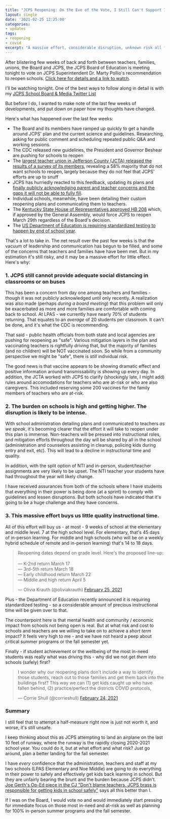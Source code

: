 ```yaml
---
title: "JCPS Reopening: On the Eve of the Vote, I Still Can't Support It"
layout: single
date: '2021-02-25 12:25:00'
categories:
- updates
tags:
- reopening
- covid
excerpt: "A massive effort, considerable disruption, unknown risk all for little gain." 
---
```


After blistering few weeks of back and forth between teachers, families, unions, the Board and JCPS, the JCPS Board of Education is meeting tonight to vote on JCPS Superintendent Dr. Marty Pollio's recommendation to reopen schools. [Click here for details and a link to watch](https://www.jefferson.kyschools.us/calendar/event/special-meeting-board-education-20).

I'll be watching tonight. One of the best ways to follow along in detail is with my [JCPS School Board & Media Twitter List](https://twitter.com/i/lists/1354430425242988549?s=20)

But before I do, I wanted to make note of the last few weeks of developments, and put down on paper how my thoughts have changed.

Here's what has happened over the last few weeks:

* The Board and its members have ramped up quickly to get a handle around JCPS' plan and the current science and guidelines. Researching, asking for public comment and scheduling repeated public Q&A and working sessions.
* The CDC released new guidelines, the President and Governor Beshear are pushing for schools to reopen
* The [largest teacher union in Jefferson County (JCTA) released the results of a survey of its members](https://www.wdrb.com/news/education/voicing-concerns-about-reopening-classrooms-some-jcps-teachers-worried-district-could-become-superspreader/article_3c24230e-7548-11eb-afe4-ff428d653ed0.html), revealing a 58% majority that do not want schools to reopen, largely because they do not feel that JCPS' efforts are up to snuff
* JCPS has hurriedly reacted to this feedback, updating its plans and [finally publicly acknowledging parent and teacher concerns and the gaps it will not be able to fully fill](https://wfpl.org/jcps-will-struggle-with-social-distancing-even-with-some-staying-remote/).
* Individual schools, meanwhile, have been detailing their custom reopening plans and communicating them to teachers.
* The [Kentucky State House of Representatives approved HB 208](https://wfpl.org/ky-house-oks-bill-requiring-schools-to-open-in-person-by-late-march/) which, if approved by the General Assembly, would force JCPS to reopen March 29th regardless of the Board's decision.
* The [US Department of Education is requiring standardized testing to happen by end of school year](https://www.wymt.com/2021/02/25/kea-shares-frustrations-with-us-dept-of-education-standardized-testing-decision/).

That's a lot to take in. The net result over the past few weeks is that the vacuum of leadership and communication has begun to be filled, and some of the concerns that teachers and families have have been met. But in my estimation it's still risky, and it may be a massive effort for little effect. Here's why:

### 1. JCPS still cannot provide adequate social distancing in classrooms or on buses ###
This has been a concern from day one among teachers and families - though it was not publicly acknowledged until only recently. A realization was also made (perhaps _during a board meeting_) that this problem will only be exacerbated as more and more families are comfortable with coming back to school. At LPAS - we currently have nearly 70% of students returning. That equates to an _average_ of 20 students per classroom. 
It can't be done, and it's what the CDC is recommending.

That said - public health officials from both state and local agencies are pushing for reopening as "safe". Various mitigation layers in the plan and vaccinating teachers is rightfully driving that, but the majority of families (and no children) will be NOT vaccinated soon. So while from a community perspective we might be "safe", there is _still_ individual risk. 

The good news is that vaccine appears to be showing dramatic effect and positive information around transmissability is showing up every day. In addition, the JCTA worked with JCPS to clarify (shockingly late, I might add) rules around accomodations for teachers who are at-risk or who are also caregivers. This included reserving some 200 vaccines for the family members of teachers who are at-risk.

### 2. The burden on schools is high and getting higher. The disruption is likely to be intense. ###
With school administration detailing plans and communicated to teachers _as we speak_, it's becoming clearer that the effort it will take to reopen under this plan is immense. Non-teachers will be pressed into instructional roles, and mitigation efforts throughout the day will be shared by all in the school (administration and counselors assisting in cleanup, policing kids during entry and exit, etc). This will lead to a decline in instructional time and quality.

In addition, with the split option of NTI and in-person, student/teacher assignments are very likely to be upset. The NTI teacher your students have had throughout the year will likely change.

I have received assurances from both of the schools where I have students that everything in their power is being done (at a sprint) to comply with guidelines and lessen disruptions. But both schools have indicated that it's going to be a huge challenge and they have concerns. 

### 3. This massive effort buys us little quality instructional time. ###
All of this effort will buy us - at most - 9 weeks of school at the elementary and middle level. 7 at the high school level. For elementary, that's 45 days of in-person learning. For middle and high schools (who will be on a weekly hybrid schedule of remote and in-person learning) that's 14 to 18 days.

<blockquote class="twitter-tweet"><p lang="en" dir="ltr">Reopening dates depend on grade level. Here&#39;s the proposed line-up:<br><br>— K-2nd return March 17<br>— 3rd-5th return March 18<br>— Early childhood return March 22<br>— Middle and high return April 5</p>&mdash; Olivia Krauth (@oliviakrauth) <a href="https://twitter.com/oliviakrauth/status/1365001096318517248?ref_src=twsrc%5Etfw">February 25, 2021</a></blockquote> <script async src="https://platform.twitter.com/widgets.js" charset="utf-8"></script>

Plus - the Department of Education recently announced it is requiring standardized testing - so a considerable amount of precious instructional time will be given over to that.

The counterpoint here is that mental health and community / economic impact from schools not being open is real. But at what risk and cost to schools and teachers are we willing to take on to achieve a _short term_ impact? It feels very high to me - and we have not heard a peep about critical summer programs or the fall semester yet.

Finally - if student achievement or the wellbeing of the most in-need students was really what was driving this - why did we not get _them_ into schools (safely) first? 

<blockquote class="twitter-tweet"><p lang="en" dir="ltr">I wonder why our reopening plans don&#39;t include a way to identify those students, reach out to those families and get them back into the buildings first? This way we can (1) get kids caught up who have fallen behind, (2) practice/perfect the districts COVID protocols,</p>&mdash; Corrie Shull (@corrieshull) <a href="https://twitter.com/corrieshull/status/1364725900361797634?ref_src=twsrc%5Etfw">February 24, 2021</a></blockquote> <script async src="https://platform.twitter.com/widgets.js" charset="utf-8"></script>

### Summary ###

I still feel that to attempt a half-measure right now is just not worth it, and worse, it's still unsafe. 

I keep thinking about this as JCPS attempting to land an airplane on the last 10 feet of runway, where the runway is the rapidly closing 2020-2021 school year. You could do it, but at what effort and what risk? Just go around, plan a better landing for the fall semester.

I have _every_ confidence that the administration, teachers and staff at my two schools (LPAS Elementary and Noe Middle) are going to do everything in their power to safely and effectively get kids back learning in school. But they are unfairly bearing the brunt and the burden because JCPS didn't. [Joe Gerth's Op-Ed piece in the CJ "Don't blame teachers. JCPS brass is responsible for getting kids in school safely"](https://www.courier-journal.com/story/opinion/columnists/gerth/2021/02/24/amid-covid-jcps-leaders-need-better-plan-get-kids-back-class/4572516001/) says all this better than I.

If I was on the Board, I would vote no and would immediately start pressing for immediate focus on those most in-need and at-risk as well as planning for 100% in-person summer programs and the fall semester.

